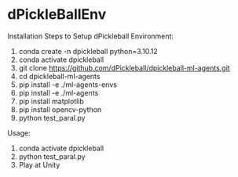 # dPickleBallEnv

Installation Steps to Setup dPickleball Environment:

1) conda create -n dpickleball python=3.10.12
2) conda activate dpickleball
3) git clone https://github.com/dPickleball/dpickleball-ml-agents.git
4) cd dpickleball-ml-agents
5) pip install -e ./ml-agents-envs
6) pip install -e ./ml-agents
7) pip install matplotlib
8) pip install opencv-python
9) python test_paral.py

Usage:
1) conda activate dpickleball
2) python test_paral.py
3) Play at Unity
